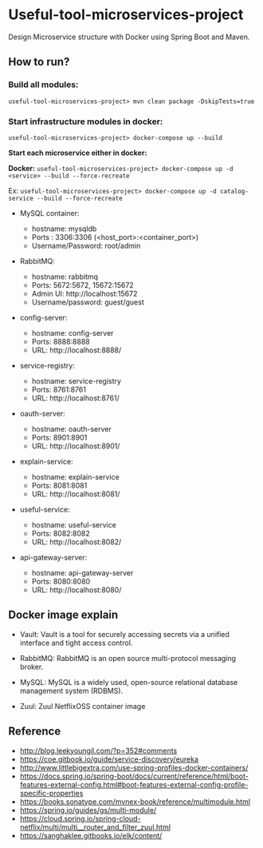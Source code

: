 # Useful-tool-microservices-project

Design Microservice structure with Docker using Spring Boot and Maven.

## How to run?

### Build all modules:

`useful-tool-microservices-project> mvn clean package -DskipTests=true`

### Start infrastructure modules in docker:

`useful-tool-microservices-project> docker-compose up --build`

**Start each microservice either in docker:**

**Docker:** `useful-tool-microservices-project> docker-compose up -d <service> --build --force-recreate`

Ex: `useful-tool-microservices-project> docker-compose up -d catalog-service --build --force-recreate`


* MySQL container:
     * hostname: mysqldb
     * Ports : 3306:3306 (<host_port>:<container_port>)
     * Username/Password: root/admin

* RabbitMQ:
     * hostname: rabbitmq
     * Ports: 5672:5672, 15672:15672
     * Admin UI: http://localhost:15672
     * Username/password: guest/guest

* config-server:
    * hostname: config-server
    * Ports: 8888:8888
    * URL: http://localhost:8888/
    
* service-registry:
    * hostname: service-registry
    * Ports: 8761:8761
    * URL: http://localhost:8761/
    
* oauth-server:
	* hostname: oauth-server
    * Ports: 8901:8901
    * URL: http://localhost:8901/
    
* explain-service:
	* hostname: explain-service
    * Ports: 8081:8081
    * URL: http://localhost:8081/
   
* useful-service:
    * hostname: useful-service
    * Ports: 8082:8082
    * URL: http://localhost:8082/

* api-gateway-server:
    * hostname: api-gateway-server
    * Ports: 8080:8080
    * URL: http://localhost:8080/
    
## Docker image explain

* Vault: 
	Vault is a tool for securely accessing secrets via a unified interface and tight access control.

* RabbitMQ:
	RabbitMQ is an open source multi-protocol messaging broker.

* MySQL:
	MySQL is a widely used, open-source relational database management system (RDBMS).

* Zuul:
	Zuul NetflixOSS container image 
## Reference
- http://blog.leekyoungil.com/?p=352#comments
- https://coe.gitbook.io/guide/service-discovery/eureka
- http://www.littlebigextra.com/use-spring-profiles-docker-containers/
- https://docs.spring.io/spring-boot/docs/current/reference/html/boot-features-external-config.html#boot-features-external-config-profile-specific-properties
- https://books.sonatype.com/mvnex-book/reference/multimodule.html
- https://spring.io/guides/gs/multi-module/
- https://cloud.spring.io/spring-cloud-netflix/multi/multi__router_and_filter_zuul.html
- https://sanghaklee.gitbooks.io/elk/content/



